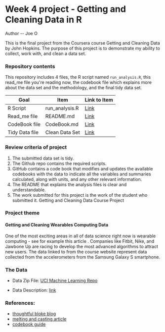 # Week 4 project -  Getting and Cleaning Data in R
Author -- Joe O

This is the final project from the Coursera course Getting and Cleaning Data by John Hopkins. 
The purpose of this project is to demonstrate my ability to collect, work with, and clean a data set.

### Repository contents
This repository includes 4 files, the R script named `run_analysis.R`, this read_me file you're reading now, the codebook file which explains more about the data set and the methodology, and the final tidy data set.

Goal | Item | Link to Item
--- | --- | ---
R Script |  run_analysis.R |  [Link](https://github.com/benthecoder/tidydataR/blob/main/run_analysis.R)
Read_me file | README.md | [Link](https://github.com/benthecoder/tidydataR/blob/main/README.md)
CodeBook file | CodeBook.md | [Link](https://github.com/benthecoder/tidydataR/blob/main/CodeBook.md)
Tidy Data file |  Clean Data Set |  [Link](https://github.com/benthecoder/tidydataR/blob/main/tidyData.txt)

### Review criteria of project
1. The submitted data set is tidy.
2. The Github repo contains the required scripts.
3. GitHub contains a code book that modifies and updates the available codebooks with the data to indicate all the variables and summaries calculated, along with units, and any other relevant information.
5. The README that explains the analysis files is clear and understandable.
6. The work submitted for this project is the work of the student who submitted it.
Getting and Cleaning Data Course Project

### Project theme
#### Getting and Cleaning Wearables Computing Data
One of the most exciting areas in all of data science right now is wearable computing - see for example this article . Companies like Fitbit, Nike, and Jawbone Up are racing to develop the most advanced algorithms to attract new users. The data linked to from the course website represent data collected from the accelerometers from the Samsung Galaxy S smartphone. 

### The Data
* Data Zip File: [UCI Machine Learning Repo](https://d396qusza40orc.cloudfront.net/getdata%2Fprojectfiles%2FUCI%20HAR%20Dataset.zip)

* Data Description: [link](http://archive.ics.uci.edu/ml/datasets/Human+Activity+Recognition+Using+Smartphones)


### References:
* [thoughtful bloke blog](https://thoughtfulbloke.wordpress.com/2015/09/09/getting-and-cleaning-the-assignment/)
* [melting and casting article](https://ademos.people.uic.edu/Chapter8.html)
* [codebook guide]()
